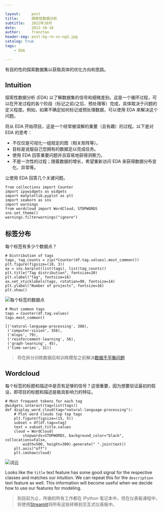 ```yaml
---

layout:     post
title:      探索性数据分析
subtitle:   2022年10月
date:       2022-10-10
author:     franztao
header-img: post-bg-re-vs-ng2.jpg
catalog: true
tags:
    - EDA

---
```


有目的性的探索数据集以获取具体的优化方向和思路。

## Intuition

探索性数据分析 (EDA) 以了解数据集的信号和细微差别。这是一个循环过程，可以在开发过程的各个阶段（标记之前/之后、预处理等）完成，具体取决于问题的定义程度。例如，如果不确定如何标记或预处理数据，可以使用 EDA 来解决这个问题。

将从 EDA 开始项目，这是一个经常被误解的重要（且有趣）的过程。以下是对 EDA 的思考：

- 不仅仅是可视化一组规定的图（相关矩阵等）。
- 目标是说服自己您拥有的数据足以完成任务。
- 使用 EDA 回答重要问题并且容易地获得洞察力。
- 不是一次性的过程；随着数据的增长，希望重新访问 EDA 来获得数据分布变化、异常等。

让使用 EDA 回答几个关键问题。

```
from collections import Counter
import ipywidgets as widgets
import matplotlib.pyplot as plt
import seaborn as sns
import warnings
from wordcloud import WordCloud, STOPWORDS
sns.set_theme()
warnings.filterwarnings("ignore")
```

## 标签分布

每个标签有多少个数据点？

```
# Distribution of tags
tags, tag_counts = zip(*Counter(df.tag.values).most_common())
plt.figure(figsize=(10, 3))
ax = sns.barplot(list(tags), list(tag_counts))
plt.title("Tag distribution", fontsize=20)
plt.xlabel("Tag", fontsize=16)
ax.set_xticklabels(tags, rotation=90, fontsize=14)
plt.ylabel("Number of projects", fontsize=16)
plt.show()
```

![每个标签的数据点](https://madewithml.com/static/images/mlops/eda/tag_distribution.png)

```
# Most common tags
tags = Counter(df.tag.values)
tags.most_common()
```

```
[('natural-language-processing', 388),
 ('computer-vision', 356),
 ('mlops', 79),
 ('reinforcement-learning', 56),
 ('graph-learning', 45),
 ('time-series', 31)]
```

> 将在拆分训练数据后和训练模型之前解决[数据不平衡问题](https://madewithml.com/courses/mlops/baselines/#data-imbalance)

## Wordcloud

每个标签的标题和描述中是否有足够的信号？这很重要，因为想要验证最初的假设，即项目的标题和描述是极具影响力的特征。

```
# Most frequent tokens for each tag
@widgets.interact(tag=list(tags))
def display_word_cloud(tag="natural-language-processing"):
    # Plot word clouds top top tags
    plt.figure(figsize=(15, 5))
    subset = df[df.tag==tag]
    text = subset.title.values
    cloud = WordCloud(
        stopwords=STOPWORDS, background_color="black", collocations=False,
        width=500, height=300).generate(" ".join(text))
    plt.axis("off")
    plt.imshow(cloud)
```

![词云](https://madewithml.com/static/images/mlops/eda/word_cloud.png)

Looks like the `title` text feature has some good signal for the respective classes and matches our intuition. We can repeat this for the `description` text feature as well. This information will become useful when we decide how to use our features for modeling.

> 到目前为止，所做的所有工作都在 IPython 笔记本中，但在仪表板课程中，将使用[Streamlit](https://streamlit.io/)将所有这些转移到交互式仪表板中。
